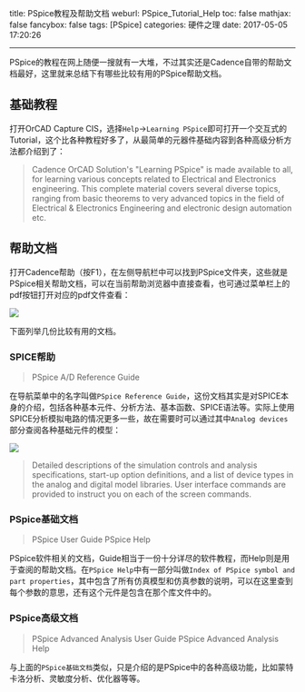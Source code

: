 title: PSpice教程及帮助文档
weburl: PSpice_Tutorial_Help
toc: false
mathjax: false
fancybox: false
tags: [PSpice]
categories: 硬件之理
date: 2017-05-05 17:20:26

---

PSpice的教程在网上随便一搜就有一大堆，不过其实还是Cadence自带的帮助文档最好，这里就来总结下有哪些比较有用的PSpice帮助文档。

<!--more-->

## 基础教程

打开OrCAD Capture CIS，选择`Help`->`Learning PSpice`即可打开一个交互式的Tutorial，这个比各种教程好多了，从最简单的元器件基础内容到各种高级分析方法都介绍到了：

> Cadence OrCAD Solution's "Learning PSpice" is made available to all, for learning various concepts related to Electrical and Electronics engineering. This complete material covers several diverse topics, ranging from basic theorems to very advanced topics in the field of Electrical & Electronics Engineering and electronic design automation etc. 

## 帮助文档

打开Cadence帮助（按F1），在左侧导航栏中可以找到PSpice文件夹，这些就是PSpice相关帮助文档，可以在当前帮助浏览器中直接查看，也可通过菜单栏上的pdf按钮打开对应的pdf文件查看：

![](https://pic.gaomf.store/20170505165654.png)

下面列举几份比较有用的文档。

### SPICE帮助

> PSpice A/D Reference Guide

在导航菜单中的名字叫做`PSpice Reference Guide`，这份文档其实是对SPICE本身的介绍，包括各种基本元件、分析方法、基本函数、SPICE语法等。实际上使用SPICE分析模拟电路的情况更多一些，故在需要时可以通过其中`Analog devices`部分查阅各种基础元件的模型：

![](https://pic.gaomf.store/20170505170850.png)

> Detailed descriptions of the simulation controls and analysis specifications, start-up option definitions, and a list of device types in the analog and digital model libraries. User interface commands are provided to instruct you on each of the screen commands.

### PSpice基础文档

> PSpice User Guide
> PSpice Help

PSpice软件相关的文档，Guide相当于一份十分详尽的软件教程，而Help则是用于查阅的帮助文档。在`PSpice Help`中有一部分叫做`Index of PSpice symbol and part properties`，其中包含了所有仿真模型和仿真参数的说明，可以在这里查到每个参数的意思，还有这个元件是包含在那个库文件中的。

### PSpice高级文档

> PSpice Advanced Analysis User Guide
> PSpice Advanced Analysis Help

与上面的`PSpice基础文档`类似，只是介绍的是PSpice中的各种高级功能，比如蒙特卡洛分析、灵敏度分析、优化器等等。
